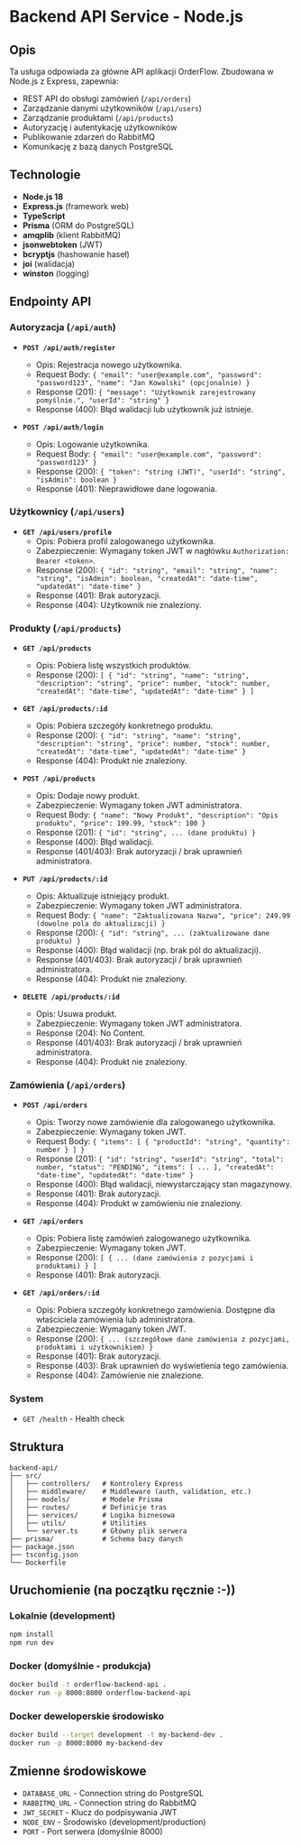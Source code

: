 # Backend API Service - Node.js

## Opis

Ta usługa odpowiada za główne API aplikacji OrderFlow. Zbudowana w Node.js z Express, zapewnia:

- REST API do obsługi zamówień (`/api/orders`)
- Zarządzanie danymi użytkowników (`/api/users`)
- Zarządzanie produktami (`/api/products`)
- Autoryzację i autentykację użytkowników
- Publikowanie zdarzeń do RabbitMQ
- Komunikację z bazą danych PostgreSQL

## Technologie

- **Node.js 18**
- **Express.js** (framework web)
- **TypeScript**
- **Prisma** (ORM do PostgreSQL)
- **amqplib** (klient RabbitMQ)
- **jsonwebtoken** (JWT)
- **bcryptjs** (hashowanie haseł)
- **joi** (walidacja)
- **winston** (logging)

## Endpointy API

### Autoryzacja (`/api/auth`)

- **`POST /api/auth/register`**
  - Opis: Rejestracja nowego użytkownika.
  - Request Body: `{ "email": "user@example.com", "password": "password123", "name": "Jan Kowalski" (opcjonalnie) }`
  - Response (201): `{ "message": "Użytkownik zarejestrowany pomyślnie.", "userId": "string" }`
  - Response (400): Błąd walidacji lub użytkownik już istnieje.

- **`POST /api/auth/login`**
  - Opis: Logowanie użytkownika.
  - Request Body: `{ "email": "user@example.com", "password": "password123" }`
  - Response (200): `{ "token": "string (JWT)", "userId": "string", "isAdmin": boolean }`
  - Response (401): Nieprawidłowe dane logowania.

### Użytkownicy (`/api/users`)

- **`GET /api/users/profile`**
  - Opis: Pobiera profil zalogowanego użytkownika.
  - Zabezpieczenie: Wymagany token JWT w nagłówku `Authorization: Bearer <token>`.
  - Response (200): `{ "id": "string", "email": "string", "name": "string", "isAdmin": boolean, "createdAt": "date-time", "updatedAt": "date-time" }`
  - Response (401): Brak autoryzacji.
  - Response (404): Użytkownik nie znaleziony.

### Produkty (`/api/products`)

- **`GET /api/products`**
  - Opis: Pobiera listę wszystkich produktów.
  - Response (200): `[ { "id": "string", "name": "string", "description": "string", "price": number, "stock": number, "createdAt": "date-time", "updatedAt": "date-time" } ]`

- **`GET /api/products/:id`**
  - Opis: Pobiera szczegóły konkretnego produktu.
  - Response (200): `{ "id": "string", "name": "string", "description": "string", "price": number, "stock": number, "createdAt": "date-time", "updatedAt": "date-time" }`
  - Response (404): Produkt nie znaleziony.

- **`POST /api/products`**
  - Opis: Dodaje nowy produkt.
  - Zabezpieczenie: Wymagany token JWT administratora.
  - Request Body: `{ "name": "Nowy Produkt", "description": "Opis produktu", "price": 199.99, "stock": 100 }`
  - Response (201): `{ "id": "string", ... (dane produktu) }`
  - Response (400): Błąd walidacji.
  - Response (401/403): Brak autoryzacji / brak uprawnień administratora.

- **`PUT /api/products/:id`**
  - Opis: Aktualizuje istniejący produkt.
  - Zabezpieczenie: Wymagany token JWT administratora.
  - Request Body: `{ "name": "Zaktualizowana Nazwa", "price": 249.99 (dowolne pola do aktualizacji) }`
  - Response (200): `{ "id": "string", ... (zaktualizowane dane produktu) }`
  - Response (400): Błąd walidacji (np. brak pól do aktualizacji).
  - Response (401/403): Brak autoryzacji / brak uprawnień administratora.
  - Response (404): Produkt nie znaleziony.

- **`DELETE /api/products/:id`**
  - Opis: Usuwa produkt.
  - Zabezpieczenie: Wymagany token JWT administratora.
  - Response (204): No Content.
  - Response (401/403): Brak autoryzacji / brak uprawnień administratora.
  - Response (404): Produkt nie znaleziony.

### Zamówienia (`/api/orders`)

- **`POST /api/orders`**
  - Opis: Tworzy nowe zamówienie dla zalogowanego użytkownika.
  - Zabezpieczenie: Wymagany token JWT.
  - Request Body: `{ "items": [ { "productId": "string", "quantity": number } ] }`
  - Response (201): `{ "id": "string", "userId": "string", "total": number, "status": "PENDING", "items": [ ... ], "createdAt": "date-time", "updatedAt": "date-time" }`
  - Response (400): Błąd walidacji, niewystarczający stan magazynowy.
  - Response (401): Brak autoryzacji.
  - Response (404): Produkt w zamówieniu nie znaleziony.

- **`GET /api/orders`**
  - Opis: Pobiera listę zamówień zalogowanego użytkownika.
  - Zabezpieczenie: Wymagany token JWT.
  - Response (200): `[ { ... (dane zamówienia z pozycjami i produktami) } ]`
  - Response (401): Brak autoryzacji.

- **`GET /api/orders/:id`**
  - Opis: Pobiera szczegóły konkretnego zamówienia. Dostępne dla właściciela zamówienia lub administratora.
  - Zabezpieczenie: Wymagany token JWT.
  - Response (200): `{ ... (szczegółowe dane zamówienia z pozycjami, produktami i użytkownikiem) }`
  - Response (401): Brak autoryzacji.
  - Response (403): Brak uprawnień do wyświetlenia tego zamówienia.
  - Response (404): Zamówienie nie znalezione.

### System

- `GET /health` - Health check

## Struktura

```
backend-api/
├── src/
│   ├── controllers/   # Kontrolery Express
│   ├── middleware/    # Middleware (auth, validation, etc.)
│   ├── models/        # Modele Prisma
│   ├── routes/        # Definicje tras
│   ├── services/      # Logika biznesowa
│   ├── utils/         # Utilities
│   └── server.ts      # Główny plik serwera
├── prisma/            # Schema bazy danych
├── package.json
├── tsconfig.json
└── Dockerfile
```

## Uruchomienie (na początku ręcznie :-))

### Lokalnie (development)

```bash
npm install
npm run dev
```

### Docker (domyślnie - produkcja)

```bash
docker build -t orderflow-backend-api .
docker run -p 8000:8000 orderflow-backend-api
```
### Docker deweloperskie środowisko

```bash
docker build --target development -t my-backend-dev .
docker run -p 8000:8000 my-backend-dev
```

## Zmienne środowiskowe

- `DATABASE_URL` - Connection string do PostgreSQL
- `RABBITMQ_URL` - Connection string do RabbitMQ
- `JWT_SECRET` - Klucz do podpisywania JWT
- `NODE_ENV` - Środowisko (development/production)
- `PORT` - Port serwera (domyślnie 8000)
